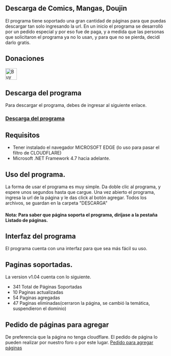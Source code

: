 ## Descarga de Comics, Mangas, Doujin
El programa tiene soportado una gran cantidad de páginas para que puedas descargar tan solo ingresando la url.
En un inicio el programa se desarrolló por un pedido especial y por eso fue de paga, y a medida que las personas que solicitaron el programa ya no lo usan, y para que no se pierda, decidí darlo gratis.

## Donaciones
<a href='https://ko-fi.com/vemuaz' target="_blank"><img height='36' style='border:0px;height:36px;' src='https://cdn.ko-fi.com/cdn/kofi2.png?v=2' border='0' alt='Buy Me a Coffee at ko-fi.com' /></a>

## Descarga del programa
Para descargar el programa, debes de ingresar al siguiente enlace.
### <a href='https://github.com/vemuaz/download-comics/releases' target='_blank'>Descarga del programa </a>



## Requisitos
* Tener instalado el navegador MICROSOFT EDGE (lo uso para pasar el filtro de CLOUDFLARE)
* Microsoft .NET Framework 4.7 hacia adelante.

## Uso del programa.
La forma de usar el programa es muy simple.
Da doble clic al programa, y espere unos segundos hasta que cargue.
Una vez abierto el programa, ingresa la url de la página y le das click al botón agregar.
Todos los archivos, se guardan en la carpeta "DESCARGA"

#### Nota: Para saber que página soporta el programa, diríjase a la pestaña Listado de páginas.

## Interfaz del programa
El programa cuenta con una interfaz para que sea más fácil su uso.

## Paginas soportadas.
La version v1.04 cuenta con lo siguiente.
* 341 Total de Páginas Soportadas
*  10	Paginas actualizadas
*  54	Paginas agregadas
*  47	Paginas eliminadas(cerraron la página, se cambió la temática, suspendieron el dominio)

## Pedido de páginas para agregar
De preferencia que la página no tenga cloudflare.
El pedido de página lo pueden realizar por nuestro foro o por este lugar.
<a href='https://vemuaz.com/forum/forum/peticion-agregar-sitio/' target='_blank'>Pedido para agregar páginas </a>
